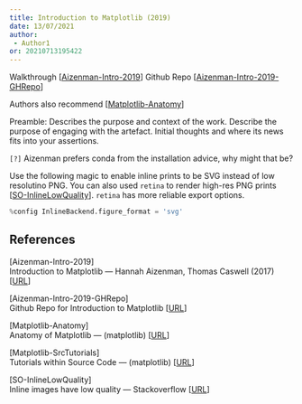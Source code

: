 ```yaml
---
title: Introduction to Matplotlib (2019)
date: 13/07/2021 
author:
 - Author1
or: 20210713195422
---
```


Walkthrough [[Aizenman-Intro-2019](#Aizenman-Intro-2019)]
Github Repo [[Aizenman-Intro-2019-GHRepo](#Aizenman-Intro-2019-GHRepo)]

Authors also recommend [[Matplotlib-Anatomy](#Matplotlib-Anatomy)]

Preamble: Describes the purpose and context of the work.  Describe the purpose of engaging with the artefact. Initial thoughts and where its news fits into your assertions.

`[?]` Aizenman prefers conda from the installation advice, why might that be?  

Use the following magic to enable inline prints to be SVG instead of low resolutino PNG. You can also used `retina` to render high-res PNG prints [[SO-InlineLowQuality](#SO-InlineLowQuality)]. `retina` has more reliable export options.

```python
%config InlineBackend.figure_format = 'svg'
```

## References

<a id='Aizenman-Intro-2019'>[Aizenman-Intro-2019]</a>  
Introduction to Matplotlib — Hannah Aizenman, Thomas Caswell (2017)
[[URL](https://www.youtube.com/watch?v=Tr4DYo4v5AY)]

<a id='Aizenman-Intro-2019-GHRepo'>[Aizenman-Intro-2019-GHRepo]<a/>  
Github Repo for Introduction to Matplotlib [[URL](https://github.com/story645/mpl_tutorial)]

<a id='Matplotlib-Anatomy'>[Matplotlib-Anatomy]<a/>  
Anatomy of Matplotlib — (matplotlib) [[URL](https://github.com/matplotlib/AnatomyOfMatplotlib)]

<a id='Matplotlib-SrcTutorials'>[Matplotlib-SrcTutorials]<a/>  
Tutorials within Source Code — (matplotlib) [[URL](https://github.com/matplotlib/matplotlib/tree/master/tutorials)]


<a id='SO-InlineLowQuality'>[SO-InlineLowQuality]<a/>  
Inline images have low quality — Stackoverflow [[URL](https://stackoverflow.com/questions/25412513/inline-images-have-low-quality)]
